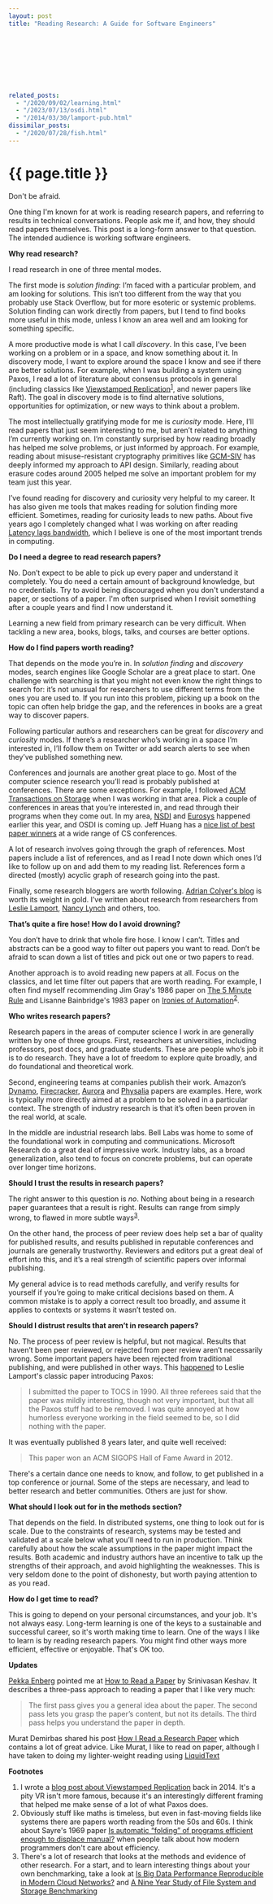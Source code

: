 ```yaml
---
layout: post
title: "Reading Research: A Guide for Software Engineers"









related_posts:
  - "/2020/09/02/learning.html"
  - "/2023/07/13/osdi.html"
  - "/2014/03/30/lamport-pub.html"
dissimilar_posts:
  - "/2020/07/28/fish.html"
---
```

{{ page.title }}
================

<p class="meta">Don't be afraid.</p>

One thing I'm known for at work is reading research papers, and referring to results in technical conversations. People ask me if, and how, they should read papers themselves. This post is a long-form answer to that question. The intended audience is working software engineers.

**Why read research?**

I read research in one of three mental modes.

The first mode is *solution finding*: I’m faced with a particular problem, and am looking for solutions. This isn’t too different from the way that you probably use Stack Overflow, but for more esoteric or systemic problems. Solution finding can work directly from papers, but I tend to find books more useful in this mode, unless I know an area well and am looking for something specific.

A more productive mode is what I call *discovery*. In this case, I’ve been working on a problem or in a space, and know something about it. In discovery mode, I want to explore around the space I know and see if there are better solutions. For example, when I was building a system using Paxos, I read a lot of literature about consensus protocols in general (including classics like [Viewstamped Replication](http://pmg.csail.mit.edu/papers/vr-revisited.pdf)<sup>[1](#foot1)</sup>, and newer papers like Raft). The goal in discovery mode is to find alternative solutions, opportunities for optimization, or new ways to think about a problem.

The most intellectually gratifying mode for me is *curiosity* mode. Here, I’ll read papers that just seem interesting to me, but aren’t related to anything I’m currently working on. I’m constantly surprised by how reading broadly has helped me solve problems, or just informed by approach. For example, reading about misuse-resistant cryptography primitives like [GCM-SIV](https://tools.ietf.org/html/rfc8452) has deeply informed my approach to API design. Similarly, reading about erasure codes around 2005 helped me solve an important problem for my team just this year.

I’ve found reading for discovery and curiosity very helpful to my career. It has also given me tools that makes reading for solution finding more efficient. Sometimes, reading for curiosity leads to new paths. About five years ago I completely changed what I was working on after reading [Latency lags bandwidth](https://dl.acm.org/doi/10.1145/1022594.1022596), which I believe is one of the most important trends in computing.

**Do I need a degree to read research papers?**

No. Don’t expect to be able to pick up every paper and understand it completely. You do need a certain amount of background knowledge, but no credentials. Try to avoid being discouraged when you don't understand a paper, or sections of a paper. I'm often surprised when I revisit something after a couple years and find I now understand it.

Learning a new field from primary research can be very difficult. When tackling a new area, books, blogs, talks, and courses are better options.

**How do I find papers worth reading?**

That depends on the mode you’re in. In *solution finding* and *discovery* modes, search engines like Google Scholar are a great place to start. One challenge with searching is that you might not even know the right things to search for: it’s not unusual for researchers to use different terms from the ones you are used to. If you run into this problem, picking up a book on the topic can often help bridge the gap, and the references in books are a great way to discover papers.

Following particular authors and researchers can be great for *discovery* and *curiosity* modes. If there’s a researcher who’s working in a space I’m interested in, I’ll follow them on Twitter or add search alerts to see when they’ve published something new.

Conferences and journals are another great place to go. Most of the computer science research you’ll read is probably published at conferences. There are some exceptions. For example, I followed [ACM Transactions on Storage](https://dl.acm.org/journal/tos) when I was working in that area. Pick a couple of conferences in areas that you’re interested in, and read through their programs when they come out. In my area, [NSDI](https://www.usenix.org/conference/nsdi20/technical-sessions) and [Eurosys](https://www.eurosys2020.org/program/) happened earlier this year, and OSDI is coming up. Jeff Huang has a [nice list of best paper winners](https://jeffhuang.com/best_paper_awards.html) at a wide range of CS conferences.

A lot of research involves going through the graph of references. Most papers include a list of references, and as I read I note down which ones I’d like to follow up on and add them to my reading list. References form a directed (mostly) acyclic graph of research going into the past.

Finally, some research bloggers are worth following. [Adrian Colyer's blog](https://blog.acolyer.org/) is worth its weight in gold. I’ve written about research from researchers from [Leslie Lamport](http://brooker.co.za/blog/2014/03/30/lamport-pub.html), [Nancy Lynch](http://brooker.co.za/blog/2014/05/10/lynch-pub.html) and others, too.

**That’s quite a fire hose! How do I avoid drowning?**

You don’t have to drink that whole fire hose. I know I can’t. Titles and abstracts can be a good way to filter out papers you want to read. Don’t be afraid to scan down a list of titles and pick out one or two papers to read.

Another approach is to avoid reading new papers at all. Focus on the classics, and let time filter out papers that are worth reading. For example, I often find myself recommending Jim Gray's 1986 paper on [The 5 Minute Rule](https://www.hpl.hp.com/techreports/tandem/TR-86.1.pdf) and Lisanne Bainbridge's 1983 paper on [Ironies of Automation](https://www.ise.ncsu.edu/wp-content/uploads/2017/02/Bainbridge_1983_Automatica.pdf)<sup>[2](#foot2)</sup>.

**Who writes research papers?**

Research papers in the areas of computer science I work in are generally written by one of three groups. First, researchers at universities, including professors, post docs, and graduate students. These are people who’s job it is to do research. They have a lot of freedom to explore quite broadly, and do foundational and theoretical work.

Second, engineering teams at companies publish their work. Amazon’s [Dynamo](https://www.allthingsdistributed.com/files/amazon-dynamo-sosp2007.pdf), [Firecracker](https://www.usenix.org/conference/nsdi20/presentation/agache), [Aurora](https://www.allthingsdistributed.com/files/p1041-verbitski.pdf) and [Physalia](https://www.usenix.org/conference/nsdi20/presentation/brooker) papers are examples. Here, work is typically more directly aimed at a problem to be solved in a particular context. The strength of industry research is that it’s often been proven in the real world, at scale.

In the middle are industrial research labs. Bell Labs was home to some of the foundational work in computing and communications. Microsoft Research do a great deal of impressive work. Industry labs, as a broad generalization, also tend to focus on concrete problems, but can operate over longer time horizons.

**Should I trust the results in research papers?**

The right answer to this question is *no*. Nothing about being in a research paper guarantees that a result is right. Results can range from simply wrong, to flawed in more subtle ways<sup>[3](#foot3)</sup>.

On the other hand, the process of peer review does help set a bar of quality for published results, and results published in reputable conferences and journals are generally trustworthy. Reviewers and editors put a great deal of effort into this, and it’s a real strength of scientific papers over informal publishing.

My general advice is to read methods carefully, and verify results for yourself if you’re going to make critical decisions based on them. A common mistake is to apply a correct result too broadly, and assume it applies to contexts or systems it wasn’t tested on.

**Should I distrust results that aren’t in research papers?**

No. The process of peer review is helpful, but not magical. Results that haven’t been peer reviewed, or rejected from peer review aren’t necessarily wrong. Some important papers have been rejected from traditional publishing, and were published in other ways. This [happened](http://lamport.azurewebsites.net/pubs/pubs.html#lamport-paxos) to Leslie Lamport's classic paper introducing Paxos:

> I submitted the paper to TOCS in 1990.  All three referees said that the paper was mildly interesting, though not very important, but that all the Paxos stuff had to be removed.  I was quite annoyed at how humorless everyone working in the field seemed to be, so I did nothing with the paper.

It was eventually published 8 years later, and quite well received:

> This paper won an ACM SIGOPS Hall of Fame Award in 2012.

There's a certain dance one needs to know, and follow, to get published in a top conference or journal. Some of the steps are necessary, and lead to better research and better communities. Others are just for show.

**What should I look out for in the methods section?**

That depends on the field. In distributed systems, one thing to look out for is scale. Due to the constraints of research, systems may be tested and validated at a scale below what you’ll need to run in production. Think carefully about how the scale assumptions in the paper might impact the results. Both academic and industry authors have an incentive to talk up the strengths of their approach, and avoid highlighting the weaknesses. This is very seldom done to the point of dishonesty, but worth paying attention to as you read.

**How do I get time to read?**

This is going to depend on your personal circumstances, and your job. It's not always easy. Long-term learning is one of the keys to a sustainable and successful career, so it's worth making time to learn. One of the ways I like to learn is by reading research papers. You might find other ways more efficient, effective or enjoyable. That's OK too.

**Updates**

 [Pekka Enberg](https://twitter.com/penberg) pointed me at [How to Read a Paper](https://web.stanford.edu/class/ee384m/Handouts/HowtoReadPaper.pdf) by Srinivasan Keshav. It describes a three-pass approach to reading a paper that I like very much:

 > The first pass gives you a general idea about the paper. The second pass lets you grasp the paper’s content, but not its details. The third pass helps you understand the paper in depth.

Murat Demirbas shared his post [How I Read a Research Paper](http://muratbuffalo.blogspot.com/2013/07/how-i-read-research-paper.html) which contains a lot of great advice. Like Murat, I like to read on paper, although I have taken to doing my lighter-weight reading using [LiquidText](https://www.liquidtext.net/)

**Footnotes**

 1. <a name="foot1"></a> I wrote a [blog post about Viewstamped Replication](https://brooker.co.za/blog/2014/05/19/vr.html) back in 2014. It's a pity VR isn't more famous, because it's an interestingly different framing that helped me make sense of a lot of what Paxos does.
 2. <a name="foot2"></a> Obviously stuff like maths is timeless, but even in fast-moving fields like systems there are papers worth reading from the 50s and 60s. I think about Sayre's 1969 paper [Is automatic “folding” of programs efficient enough to displace manual?](https://dl.acm.org/doi/10.1145/363626.363629) when people talk about how modern programmers don't care about efficiency.
 3. <a name="foot3"></a> There's a lot of research that looks at the methods and evidence of other research. For a start, and to learn interesting things about your own benchmarking, take a look at [Is Big Data Performance Reproducible in Modern Cloud Networks?](https://www.usenix.org/conference/nsdi20/presentation/uta) and [A Nine Year Study of File System and Storage Benchmarking](https://www.fsl.cs.sunysb.edu/docs/fsbench/fsbench-tr.html)